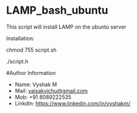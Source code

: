 # LAMP_bash_ubuntu

This script will install LAMP on the ubuntu server

Installation:

chmod 755 script.sh

./script.h

#Author Information

- Name: Vyshak M
- Mail: vaisakvichu@gmail.com
- Mob: +91 8089222535
- Linkdln: https://www.linkedin.com/in/vyshakm/
